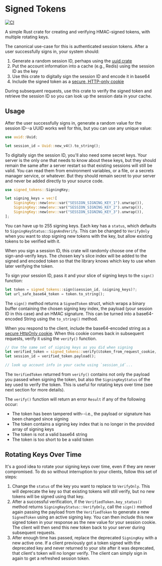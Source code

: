 # Signed Tokens

[![CI](https://github.com/davestearns/signed-tokens/actions/workflows/ci.yml/badge.svg)](https://github.com/davestearns/signed-tokens/actions/workflows/ci.yml)

A simple Rust crate for creating and verifying HMAC-signed tokens, with multiple rotating keys.

The canonical use-case for this is authenticated session tokens. After a user successfully signs in, your system should:
1. Generate a random session ID, perhaps using the [uuid crate](https://crates.io/crates/uuid)
1. Put the account information into a cache (e.g., Redis) using the session ID as the key
1. Use this crate to digitally sign the session ID and encode it in base64
1. Include the signed token as a [secure, HTTP-only cookie](https://developer.mozilla.org/en-US/docs/Web/HTTP/Cookies#block_access_to_your_cookies)

During subsequent requests, use this crate to verify the signed token and retrieve the session ID so you can look up the session data in your cache.

## Usage

After the user successfully signs in, generate a random value for the session ID--a UUID works well for this, but you can use any unique value:

```rust
use uuid::Uuid;

let session_id = Uuid::new_v4().to_string();
```

To digitally sign the session ID, you'll also need some secret keys. Your server is the only one that needs to know about these keys, but they should remain the same after a server restart so that existing sessions will still be valid. You can read them from environment variables, or a file, or a secrets manager service, or whatever. But they should remain secret to your server and never be added directly to your source code.

```rust
use signed_tokens::SigningKey;

let signing_keys = vec![
    SigningKey::new(env::var("SESSION_SIGNING_KEY_1").unwrap()),
    SigningKey::new(env::var("SESSION_SIGNING_KEY_2").unwrap()),
    SigningKey::new(env::var("SESSION_SIGNING_KEY_3").unwrap()),
];
```

You can have up to 255 signing keys. Each key has a `status`, which defaults to `SigningKeyStatus::SignAndVerify`. This can be changed to `VerifyOnly` when you want to stop signing new tokens with the key, but allow existing tokens to be verified with it.

When you sign a session ID, this crate will randomly choose one of the sign-and-verify keys. The chosen key's slice index will be added to the signed and encoded token so that the library knows which key to use when later verifying the token.

To sign your session ID, pass it and your slice of signing keys to the `sign()` function:

```rust
let token = signed_tokens::sign(&session_id, &signing_keys)?;
let url_safe_base64_token = token.to_string();
```

The `sign()` method returns a `SignedToken` struct, which wraps a binary buffer containing the chosen signing key index, the payload (your session ID in this case) and an HMAC signature. This can be turned into a base64-encoded String using the `to_string()` method.

When you respond to the client, include the base64-encoded string as a [secure HttpOnly cookie](https://developer.mozilla.org/en-US/docs/Web/HTTP/Cookies#block_access_to_your_cookies). When this cookie comes back in subsequent requests, verify it using the `verify()` function.

```rust
// Use the same set of signing keys as you did when signing
let verified_token = signed_tokens::verify(&token_from_request_cookie, &signing_keys)?;
let session_id = verified_token.payload();

// look up account info in your cache using `session_id`...
```

The `VerifiedToken` returned from `verify()` contains not only the payload you passed when signing the token, but also the `SigningKeyStatus` of the key used to verify the token. This is useful for rotating keys over time (see next section for more details).

The `verify()` function will return an error `Result` if any of the following occur:
- The token has been tampered with--i.e., the payload or signature has been changed since signing
- The token contains a signing key index that is no longer in the provided array of signing keys
- The token is not a valid base64 string
- The token is too short to be a valid token

## Rotating Keys Over Time

It's a good idea to rotate your signing keys over time, even if they are never compromised. To do so without interruption to your clients, follow this set of steps:

1. Change the `status` of the key you want to replace to `VerifyOnly`. This will deprecate the key so that existing tokens will still verify, but no new tokens will be signed using that key.
1. After a successful verification, if the `VerifiedToken.key_status()` method returns `SigningKeyStatus::VerifyOnly`, call the `sign()` method again passing the payload from the `VerifiedToken` to generate a new `SignedToken` using an active signing key. You can then include this new signed token in your response as the new value for your session cookie. The client will then send this new token back to your server during subsequent requests.
1. After enough time has passed, replace the deprecated `SigningKey` with a new active one. If a client previously got a token signed with the deprecated key and never returned to your site after it was deprecated, that client's token will no longer verify. The client can simply sign in again to get a refreshed session token.
